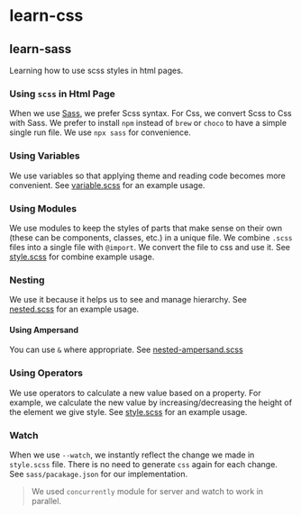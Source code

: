 # learn-css

## learn-sass

Learning how to use scss styles in html pages.

### Using `scss` in Html Page

When we use [Sass](https://sass-lang.com/), we prefer Scss syntax. For Css,
we convert Scss to Css with Sass. We prefer to install `npm` instead of `brew`
or `choco` to have a simple single run file. We use `npx sass` for convenience.

### Using Variables

We use variables so that applying theme and reading code becomes more
convenient. See [variable.scss](sass/variable.scss) for an example usage.

### Using Modules

We use modules to keep the styles of parts that make sense on their own (these
can be components, classes, etc.) in a unique file. We combine `.scss` files
into a single file with `@import`. We convert the file to css and use it. See
[style.scss](sass/style.scss) for combine example usage.

### Nesting

We use it because it helps us to see and manage hierarchy. See
[nested.scss](sass/nested.scss) for an example usage.

#### Using Ampersand

You can use `&` where appropriate. See
[nested-ampersand.scss](sass/nested-ampersand.scss)

### Using Operators

We use operators to calculate a new value based on a property. For example, we
calculate the new value by increasing/decreasing the height of the element we
give style. See [style.scss](sass/style.scss) for an example usage.

### Watch

When we use `--watch`, we instantly reflect the change we made in `style.scss`
file. There is no need to generate `css` again for each change. See
`sass/pacakage.json` for our implementation.

> We used `concurrently` module for server and watch to work in parallel.
